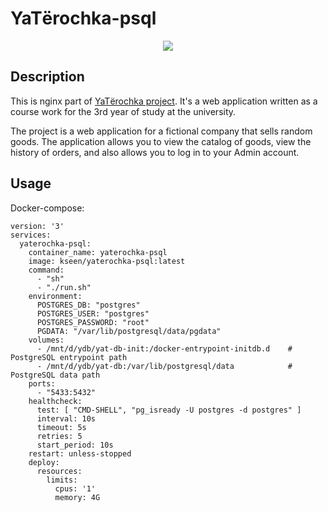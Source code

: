 # YaTёrochka-psql
<p align="center">
  <img src="https://raw.githubusercontent.com/Kseen715/imgs/main/favicon.ico" />
</p>

## Description
This is nginx part of [YaTёrochka project](https://github.com/Kseen715/yaterochka). It's a web application written as a course work for the 3rd year of study at the university. 

The project is a web application for a fictional company that sells random goods. The application allows you to view the catalog of goods, view the history of orders, and also allows you to log in to your Admin account.

## Usage
Docker-compose:
```
version: '3'
services:
  yaterochka-psql:
    container_name: yaterochka-psql
    image: kseen/yaterochka-psql:latest
    command:
      - "sh"
      - "./run.sh"
    environment:
      POSTGRES_DB: "postgres"
      POSTGRES_USER: "postgres"
      POSTGRES_PASSWORD: "root"
      PGDATA: "/var/lib/postgresql/data/pgdata"
    volumes:
      - /mnt/d/ydb/yat-db-init:/docker-entrypoint-initdb.d    # PostgreSQL entrypoint path
      - /mnt/d/ydb/yat-db:/var/lib/postgresql/data            # PostgreSQL data path
    ports:
      - "5433:5432"
    healthcheck:
      test: [ "CMD-SHELL", "pg_isready -U postgres -d postgres" ]
      interval: 10s
      timeout: 5s
      retries: 5
      start_period: 10s
    restart: unless-stopped
    deploy:
      resources:
        limits:
          cpus: '1'
          memory: 4G
```
